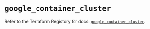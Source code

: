 # `google_container_cluster`

Refer to the Terraform Registory for docs: [`google_container_cluster`](https://registry.terraform.io/providers/hashicorp/google/4.78.0/docs/resources/container_cluster).
